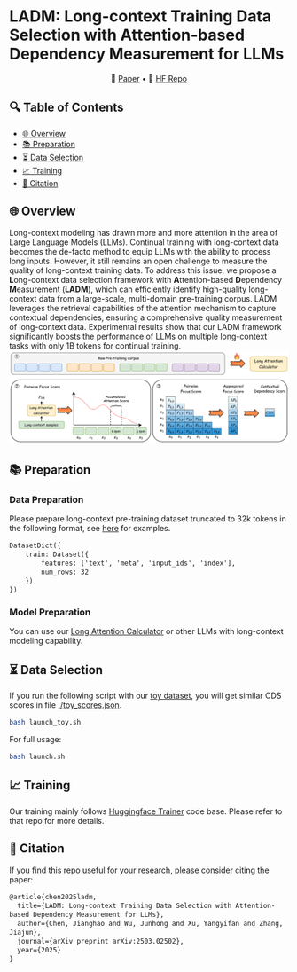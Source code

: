 # LADM: Long-context Training Data Selection with Attention-based Dependency Measurement for LLMs
<p align="center">
    📖 <a href="https://arxiv.org/abs/2503.02502" target="_blank">Paper</a> • 🤗 <a href="https://huggingface.co/collections/UltraRonin/ladm-68466cbccb652c8d828ca17e" target="_blank">HF Repo</a>
</p>

## 🔍 Table of Contents
- [🌐 Overview](#overview)
- [📚 Preparation](#preparation)
- [⏳ Data Selection](#data_selection)
- [📈 Training](#training)
- [📝 Citation](#citation)


<a name="overview"></a>

## 🌐 Overview

Long-context modeling has drawn more and more attention in the area of Large Language Models (LLMs). Continual training with long-context data becomes the de-facto method to equip LLMs with the ability to process long inputs. However, it still remains an open challenge to measure the quality of long-context training data. To address this issue, we propose a **L**ong-context data selection framework with **A**ttention-based **D**ependency **M**easurement (**LADM**), which can efficiently identify high-quality long-context data from a large-scale, multi-domain pre-training corpus. LADM leverages the retrieval capabilities of the attention mechanism to capture contextual dependencies, ensuring a comprehensive quality measurement of long-context data. Experimental results show that our LADM framework significantly boosts the performance of LLMs on multiple long-context tasks with only 1B tokens for continual training.
![](./assets/framework.png)


<a name="preparation"></a>

## 📚 Preparation

### Data Preparation
Please prepare long-context pre-training dataset truncated to 32k tokens in the following format, see [here](https://huggingface.co/datasets/UltraRonin/pile-LlamaTokenizerFast-32k-truncated-toy) for examples.
```
DatasetDict({
    train: Dataset({
        features: ['text', 'meta', 'input_ids', 'index'],
        num_rows: 32
    })
})
```

### Model Preparation
You can use our [Long Attention Calculator](https://huggingface.co/UltraRonin/Long-Attn-Calculator) or other LLMs with long-context modeling capability.


<a name="data_selection"></a>

## ⏳ Data Selection

If you run the following script with our [toy dataset](https://huggingface.co/datasets/UltraRonin/pile-LlamaTokenizerFast-32k-truncated-toy), you will get similar CDS scores in file [./toy_scores.json](https://github.com/ZNLP/LADM/blob/main/toy_scores.json).

```bash
bash launch_toy.sh
```

For full usage:
```bash
bash launch.sh
```

<a name="training"></a>

## 📈 Training

Our training mainly follows [Huggingface Trainer](https://github.com/huggingface/transformers/tree/main/examples/pytorch/language-modeling) code base. Please refer to that repo for more details.


<a name="citation"></a>

## 📝 Citation

If you find this repo useful for your research, please consider citing the paper:
```
@article{chen2025ladm,
  title={LADM: Long-context Training Data Selection with Attention-based Dependency Measurement for LLMs},
  author={Chen, Jianghao and Wu, Junhong and Xu, Yangyifan and Zhang, Jiajun},
  journal={arXiv preprint arXiv:2503.02502},
  year={2025}
}
```